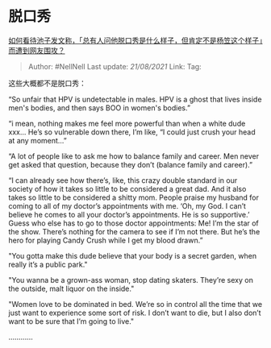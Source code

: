 # 脱口秀
[如何看待池子发文称，「总有人问他脱口秀是什么样子，但肯定不是杨笠这个样子」而遭到网友围攻？](https://www.zhihu.com/question/436555197/answer/1648640856)
> Author: #NellNell 
> Last update: *21/08/2021* 
> Link:
> Tag: 

这些大概都不是脱口秀：

  
“So unfair that HPV is undetectable in males. HPV is a ghost that lives inside men's bodies, and then says BOO in women's bodies.”

  

“i mean, nothing makes me feel more powerful than when a white dude xxx... He’s so vulnerable down there, I’m like, “I could just crush your head at any moment…”

  

“A lot of people like to ask me how to balance family and career. Men never get asked that question, because they don’t (balance family and career).”

  

“I can already see how there’s, like, this crazy double standard in our society of how it takes so little to be considered a great dad. And it also takes so little to be considered a shitty mom. People praise my husband for coming to all of my doctor’s appointments with me. ‘Oh, my God. I can’t believe he comes to all your doctor’s appointments. He is so supportive.’ Guess who else has to go to those doctor appointments: Me! I’m the star of the show. There’s nothing for the camera to see if I’m not there. But he’s the hero for playing Candy Crush while I get my blood drawn.”

  

"You gotta make this dude believe that your body is a secret garden, when really it’s a public park."

  

"You wanna be a grown-ass woman, stop dating skaters. They’re sexy on the outside, malt liquor on the inside."

  

"Women love to be dominated in bed. We’re so in control all the time that we just want to experience some sort of risk. I don’t want to die, but I also don’t want to be sure that I’m going to live."

  

…………